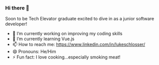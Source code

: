 ### Hi there 👋

Soon to be Tech Elevator graduate excited to dive in as a junior software developer!

- 🔭 I’m currently working on improving my coding skills
- 🌱 I’m currently learning Vue.js
- 📫 How to reach me: https://www.linkedin.com/in/lukeschlosser/
- 😄 Pronouns: He/Him
- ⚡ Fun fact: I love cooking...especially smoking meat!
